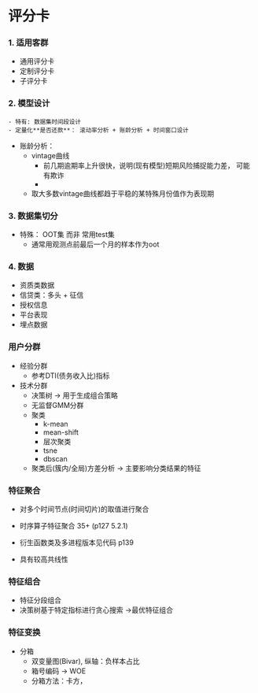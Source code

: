 

# 评分卡

### 1. 适用客群

- 通用评分卡
- 定制评分卡
- 子评分卡

### 2. 模型设计

	- 特有: 数据集时间段设计
	- 定量化**是否还款**： 滚动率分析 + 账龄分析 + 时间窗口设计
 - 账龄分析：
    - vintage曲线 
       - 前几期逾期率上升很快，说明(现有模型)短期风险捕捉能力差， 可能有欺诈
       - 
    - 取大多数vintage曲线都趋于平稳的某特殊月份值作为表现期

### 3. 数据集切分

- 特殊： OOT集 而非 常用test集
  - 通常用观测点前最后一个月的样本作为oot

### 4. 数据

- 资质类数据
- 信贷类：多头 + 征信
- 授权信息
- 平台表现
- 埋点数据



### 用户分群

- 经验分群
  - 参考DTI(债务收入比)指标
- 技术分群
  - 决策树 -> 用于生成组合策略
  - 无监督GMM分群
  - 聚类
    - k-mean
    - mean-shift
    - 层次聚类
    - tsne
    - dbscan
  - 聚类后(簇内/全局)方差分析 -> 主要影响分类结果的特征

### 特征聚合

- 对多个时间节点(时间切片)的取值进行聚合
- 时序算子特征聚合 35+ (p127 5.2.1)

- 衍生函数类及多进程版本见代码 p139
- 具有较高共线性

### 特征组合

- 特征分段组合
- 决策树基于特定指标进行贪心搜索 ->最优特征组合

### 特征变换

- 分箱
  - 双变量图(Bivar), 纵轴：负样本占比
  - 箱号编码 -> WOE
  - 分箱方法：卡方， 

